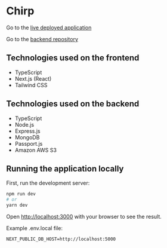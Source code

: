 # Chirp

Go to the [live deployed application](https://chirp-flaslam.vercel.app)

Go to the [backend repository](https://github.com/flaslam/chirp-backend)

## Technologies used on the frontend

- TypeScript
- Next.js (React)
- Tailwind CSS

## Technologies used on the backend

- TypeScript
- Node.js
- Express.js
- MongoDB
- Passport.js
- Amazon AWS S3

## Running the application locally

First, run the development server:

```bash
npm run dev
# or
yarn dev
```

Open [http://localhost:3000](http://localhost:3000) with your browser to see the result.

Example .env.local file:

```
NEXT_PUBLIC_DB_HOST=http://localhost:5000
```
